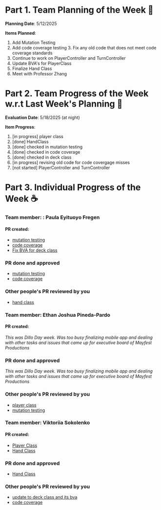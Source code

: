 # Part 1. Team Planning of the Week :ledger:
**Planning Date**: 5/12/2025

**Items Planned**:
1. Add Mutation Testing
2. Add code coverage testing
   3. Fix any old code that does not meet code coverage standards
4. Continue to work on PlayerController and TurnController
5. Update BVA's for PlayerClass
6. Finalize Hand Class
3. Meet with Professor Zhang

# Part 2. Team Progress of the Week w.r.t Last Week's Planning :green_book:
**Evaluation Date**: 5/18/2025 (at night)

**Item Progress**:
1. [in progress] player class
2. [done] HandClass
2. [done] checked in mutation testing
3. [done] checked in code coverage
4. [done] checked in deck class 
4. [in progress] revising old code for code covergage misses 
3. [not started] PlayerController and TurnController

# Part 3. Individual Progress of the Week :coffee:

### Team member: : Paula Eyituoyo Fregen
#### PR created:
- [mutation testing](https://github.com/nu-cs-sqe/course-project-20242510-team-05-20242503/pull/42)
- [code coverage](https://github.com/nu-cs-sqe/course-project-20242510-team-05-20242503/pull/41)
- [Fix BVA for deck class](https://github.com/nu-cs-sqe/course-project-20242510-team-05-20242503/pull/34)

### PR done and approved
- [mutation testing](https://github.com/nu-cs-sqe/course-project-20242510-team-05-20242503/pull/42)
- [code coverage](https://github.com/nu-cs-sqe/course-project-20242510-team-05-20242503/pull/41)

### Other people's PR reviewed by you
- [hand class](https://github.com/nu-cs-sqe/course-project-20242510-team-05-20242503/pull/35)


### Team member: Ethan Joshua Pineda-Pardo
#### PR created:

_This was Dillo Day week. Was too busy finalizing mobile app and dealing with other tasks and issues that came up
for executive board of Mayfest Productions_ 

### PR done and approved

_This was Dillo Day week. Was too busy finalizing mobile app and dealing with other tasks and issues that came up
for executive board of Mayfest Productions_


### Other people's PR reviewed by you
- [player class](https://github.com/nu-cs-sqe/course-project-20242510-team-05-20242503/pull/35)
- [mutation testing](https://github.com/nu-cs-sqe/course-project-20242510-team-05-20242503/pull/42)



### Team member: Viktoriia Sokolenko
#### PR created:
- [Player Class](https://github.com/nu-cs-sqe/course-project-20242510-team-05-20242503/pull/43)
- [Hand Class](https://github.com/nu-cs-sqe/course-project-20242510-team-05-20242503/pull/35)

### PR done and approved
- [Hand Class](https://github.com/nu-cs-sqe/course-project-20242510-team-05-20242503/pull/35)

### Other people's PR reviewed by you
- [update to deck class and its bva](https://github.com/nu-cs-sqe/course-project-20242510-team-05-20242503/pull/34)
- [code coverage](https://github.com/nu-cs-sqe/course-project-20242510-team-05-20242503/pull/41)
